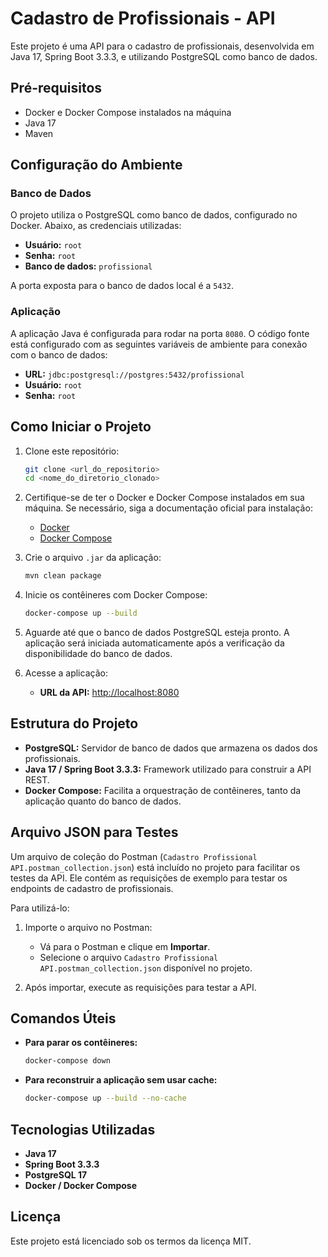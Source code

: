 # Cadastro de Profissionais - API

Este projeto é uma API para o cadastro de profissionais, desenvolvida em Java 17, Spring Boot 3.3.3, e utilizando PostgreSQL como banco de dados.

## Pré-requisitos

- Docker e Docker Compose instalados na máquina
- Java 17
- Maven

## Configuração do Ambiente

### Banco de Dados

O projeto utiliza o PostgreSQL como banco de dados, configurado no Docker. Abaixo, as credenciais utilizadas:

- **Usuário:** `root`
- **Senha:** `root`
- **Banco de dados:** `profissional`

A porta exposta para o banco de dados local é a `5432`.

### Aplicação

A aplicação Java é configurada para rodar na porta `8080`. O código fonte está configurado com as seguintes variáveis de ambiente para conexão com o banco de dados:

- **URL:** `jdbc:postgresql://postgres:5432/profissional`
- **Usuário:** `root`
- **Senha:** `root`

## Como Iniciar o Projeto

1. Clone este repositório:

   ```bash
   git clone <url_do_repositorio>
   cd <nome_do_diretorio_clonado>
   ```

2. Certifique-se de ter o Docker e Docker Compose instalados em sua máquina. Se necessário, siga a documentação oficial para instalação:
    - [Docker](https://docs.docker.com/get-docker/)
    - [Docker Compose](https://docs.docker.com/compose/install/)

3. Crie o arquivo `.jar` da aplicação:

   ```bash
   mvn clean package
   ```

4. Inicie os contêineres com Docker Compose:

   ```bash
   docker-compose up --build
   ```

5. Aguarde até que o banco de dados PostgreSQL esteja pronto. A aplicação será iniciada automaticamente após a verificação da disponibilidade do banco de dados.

6. Acesse a aplicação:

    - **URL da API:** [http://localhost:8080](http://localhost:8080)

## Estrutura do Projeto

- **PostgreSQL:** Servidor de banco de dados que armazena os dados dos profissionais.
- **Java 17 / Spring Boot 3.3.3:** Framework utilizado para construir a API REST.
- **Docker Compose:** Facilita a orquestração de contêineres, tanto da aplicação quanto do banco de dados.

## Arquivo JSON para Testes

Um arquivo de coleção do Postman (`Cadastro Profissional API.postman_collection.json`) está incluído no projeto para facilitar os testes da API. Ele contém as requisições de exemplo para testar os endpoints de cadastro de profissionais.

Para utilizá-lo:

1. Importe o arquivo no Postman:
    - Vá para o Postman e clique em **Importar**.
    - Selecione o arquivo `Cadastro Profissional API.postman_collection.json` disponível no projeto.

2. Após importar, execute as requisições para testar a API.

## Comandos Úteis

- **Para parar os contêineres:**

  ```bash
  docker-compose down
  ```

- **Para reconstruir a aplicação sem usar cache:**

  ```bash
  docker-compose up --build --no-cache
  ```

## Tecnologias Utilizadas

- **Java 17**
- **Spring Boot 3.3.3**
- **PostgreSQL 17**
- **Docker / Docker Compose**

## Licença

Este projeto está licenciado sob os termos da licença MIT.